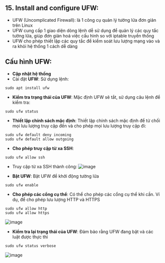 ## 15. Install and configure UFW:
- UFW (Uncomplicated Firewall): là 1 công cụ quản lý tường lửa đơn giản trên Linux
- UFW cung cấp 1 giao diện dòng lệnh dễ sử dụng để quản lý các quy tắc tường lửa, giúp đơn giản hoá việc cấu hình so với iptable truyền thống
- UFW cho phép thiết lập các quy tắc để kiểm soát lưu lượng mạng vào và ra khỏi hệ thống 1 cách dễ dàng
## Cấu hình UFW:
- **Cập nhật hệ thống**
- Cài đặt **UFW**: Sử dụng lệnh:
```
sudo apt install ufw
```
- **Kiểm tra trạng thái của UFW**: Mặc định UFW sẽ tắt, sử dụng câu lệnh để kiểm tra:
```
sudo ufw status
```
- **Thiết lập chính sách mặc định**: Thiết lập chính sách mặc định để từ chối mọi lưu lượng truy cập đến và cho phép mọi lưu lượng truy cập đi:
```
sudo ufw default deny incoming
sudo ufw default allow outgoing
```

- **Cho phép truy cập từ xa SSH**:
```
sudo ufw allow ssh
```
- Truy cập từ xa SSH thành công:
![image](https://github.com/user-attachments/assets/e890dd81-f242-48fc-8f6f-5ae9c6469636)

- **Bật UFW**: Bật UFW để khởi động tường lửa
```
sudo ufw enable
```

- **Cho phép các cổng cụ thể**: Có thể cho phép các cổng cụ thể khi cần. Ví dụ, để cho phép lưu lượng HTTP và HTTPS
```
sudo ufw allow http
sudo ufw allow https
```
![image](https://github.com/user-attachments/assets/ca452c22-089b-4295-bfac-16bff21ad067)

- **Kiểm tra lại trạng thái của UFW**: Đảm bảo rằng UFW đang bật và các luật được thực thi
```
sudo ufw status verbose
```
![image](https://github.com/user-attachments/assets/9a4495d3-2494-477e-a5aa-8b5cf3cc3b3a)
